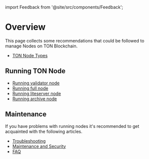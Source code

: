 import Feedback from '@site/src/components/Feedback';

# Overview

This page collects some recommendations that could be followed to manage Nodes on TON Blockchain.

* [TON Node Types](/v3/documentation/infra/nodes/node-types)

## Running TON Node

* [Running validator node](/v3/guidelines/nodes/running-nodes/validator-node)
* [Running full node](/v3/guidelines/nodes/running-nodes/full-node)
* [Running liteserver node](/v3/guidelines/nodes/running-nodes/liteserver-node)
* [Running archive node](/v3/guidelines/nodes/running-nodes/archive-node)

## Maintenance

If you have problems with running nodes it's recommended to get acquainted with the following articles.

* [Troubleshooting](/v3/guidelines/nodes/nodes-troubleshooting)
* [Maintenance and Security](/v3/guidelines/nodes/node-maintenance-and-security)
* [FAQ](/v3/guidelines/nodes/faq)


<Feedback />

